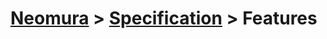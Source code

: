 # [Neomura](https://github.com/neomura) > [Specification](https://github.com/neomura/specification) > Features
